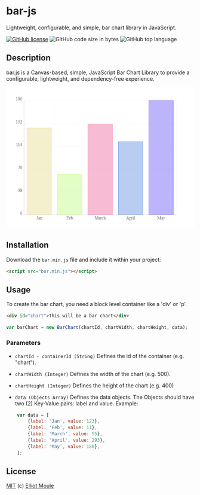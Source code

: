 # bar-js
Lightweight, configurable, and simple, bar chart library in JavaScript.

[![GitHub license](https://img.shields.io/github/license/elliotmoule/bar-js)](https://github.com/elliotmoule/bar-js/blob/master/LICENSE.md)
![GitHub code size in bytes](https://img.shields.io/github/languages/code-size/elliotmoule/bar-js)
![GitHub top language](https://img.shields.io/github/languages/top/elliotmoule/bar-js)


## Description
bar.js is a Canvas-based, simple, JavaScript Bar Chart Library to provide a configurable, lightweight, and dependency-free experience.

![](https://raw.githubusercontent.com/elliotmoule/bar-js/master/bar.PNG)

## Installation
Download the `bar.min.js` file and include it within your project:

```html
<script src="bar.min.js"></script>
```

## Usage
To create the bar chart, you need a block level container like a 'div' or 'p'.

```html
<div id="chart">This will be a bar chart</div>
```

```js
var barChart = new BarChart(chartId, chartWidth, chartHeight, data);
```

### Parameters
- `chartId - containerId (String)`
Defines the id of the container (e.g. "chart").

- `chartWidth (Integer)`
Defines the width of the chart (e.g. 500).

- `chartHeight (Integer)`
Defines the height of the chart (e.g. 400)

- `data (Objects Array)`
Defines the data objects. The Objects should have two (2) Key-Value pairs: label and value. Example:

```js
    var data = [
        {label: 'Jan', value: 123},
        {label: 'Feb', value: 11},
        {label: 'March', value: 55},
        {label: 'April', value: 293},
        {label: 'May', value: 180},
    ];
```

## License
[MIT](LICENSE.md) (c) [Elliot Moule](https://github.com/elliotmoule)
